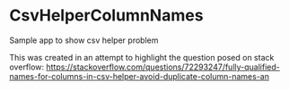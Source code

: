 # CsvHelperColumnNames
Sample app to show csv helper problem

This was created in an attempt to highlight the question posed on stack overflow: https://stackoverflow.com/questions/72293247/fully-qualified-names-for-columns-in-csv-helper-avoid-duplicate-column-names-an
